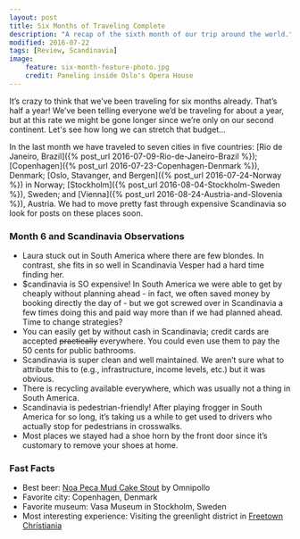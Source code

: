```yaml
---
layout: post
title: Six Months of Traveling Complete
description: "A recap of the sixth month of our trip around the world."
modified: 2016-07-22
tags: [Review, Scandinavia]
image:
    feature: six-month-feature-photo.jpg
    credit: Paneling inside Oslo's Opera House
---
```


It’s crazy to think that we’ve been traveling for six months already. That’s half a year! We’ve been telling everyone we’d be traveling for about a year, but at this rate we might be gone longer since we’re only on our second continent. Let's see how long we can stretch that budget...

In the last month we have traveled to seven cities in five countries: [Rio de Janeiro, Brazil]({% post_url 2016-07-09-Rio-de-Janeiro-Brazil %}); [Copenhagen]({% post_url 2016-07-23-Copenhagen-Denmark %}), Denmark; [Oslo, Stavanger, and Bergen]({% post_url 2016-07-24-Norway %}) in Norway; [Stockholm]({% post_url 2016-08-04-Stockholm-Sweden %}), Sweden; and [Vienna]({% post_url 2016-08-24-Austria-and-Slovenia %}), Austria. We had to move pretty fast through expensive Scandinavia so look for posts on these places soon.

### Month 6 and Scandinavia Observations

- Laura stuck out in South America where there are few blondes. In contrast, she fits in so well in Scandinavia Vesper had a hard time finding her.
- $candinavia is SO expensive! In South America we were able to get by cheaply without planning ahead - in fact, we often saved money by booking directly the day of - but we got screwed over in Scandinavia a few times doing this and paid way more than if we had planned ahead. Time to change strategies?
- You can easily get by without cash in Scandinavia; credit cards are accepted ~~practically~~ everywhere. You could even use them to pay the 50 cents for public bathrooms. 
- Scandinavia is super clean and well maintained. We aren’t sure what to attribute this to (e.g., infrastructure, income levels, etc.) but it was obvious. 
- There is recycling available everywhere, which was usually not a thing in South America.
- Scandinavia is pedestrian-friendly! After playing frogger in South America for so long, it’s taking us a while to get used to drivers who actually stop for pedestrians in crosswalks. 
- Most places we stayed had a shoe horn by the front door since it’s customary to remove your shoes at home. 

### Fast Facts

- Best beer: [Noa Peca Mud Cake Stout](https://untappd.com/user/veswill3/checkin/331395227) by Omnipollo
- Favorite city: Copenhagen, Denmark
- Favorite museum: Vasa Museum in Stockholm, Sweden
- Most interesting experience: Visiting the greenlight district in [Freetown Christiania](https://en.wikipedia.org/wiki/Freetown_Christiania)
